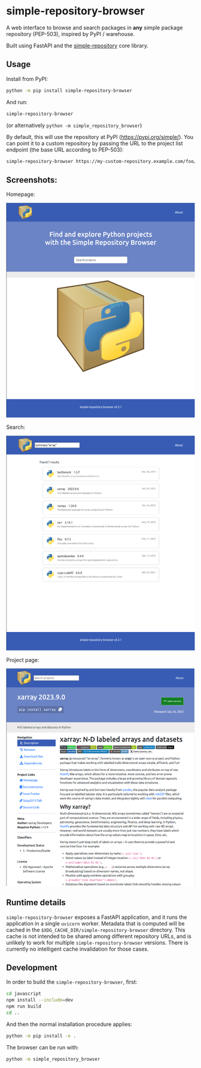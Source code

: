 # simple-repository-browser

A web interface to browse and search packages in **any** simple package repository (PEP-503), inspired by PyPI / warehouse.

Built using FastAPI and the [simple-repository](https://github.com/simple-repository/simple-repository) core library.

## Usage

Install from PyPI:

```bash
python -m pip install simple-repository-browser
```

And run:

```bash
simple-repository-browser
```

(or alternatively ``python -m simple_repository_browser``)

By default, this will use the repository at PyPI (https://pypi.org/simple/). You can point it to a custom
repository by passing the URL to the project list endpoint (the base URL according to PEP-503):

```bash
simple-repository-browser https://my-custom-repository.example.com/foo/simple/
```

## Screenshots:

Homepage:

![homepage screenshot](https://raw.githubusercontent.com/simple-repository/simple-repository-browser/main/screenshots/home.png)


Search:

![search result](https://raw.githubusercontent.com/simple-repository/simple-repository-browser/main/screenshots/search.png)


Project page:

![example project page](https://raw.githubusercontent.com/simple-repository/simple-repository-browser/main/screenshots/project.png)



## Runtime details

```simple-repository-browser``` exposes a FastAPI application, and it runs the application in a single ``uvicorn`` worker.
Metadata that is computed will be cached in the ``$XDG_CACHE_DIR/simple-repository-browser`` directory. This cache is not
intended to be shared among different repository URLs, and is unlikely to work for multiple ``simple-repository-browser``
versions. There is currently no intelligent cache invalidation for those cases.


## Development

In order to build the ``simple-repository-browser``, first:

```bash
cd javascript
npm install --include=dev
npm run build
cd ..
```

And then the normal installation procedure applies:

```bash
python -m pip install -e .
```

The browser can be run with:

```bash
python -m simple_repository_browser
```
